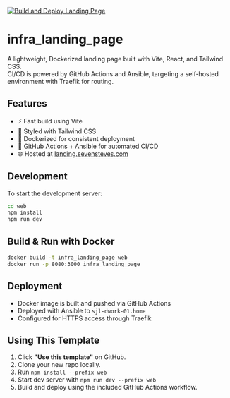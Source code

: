 [![Build and Deploy Landing Page](https://github.com/sevensteves-com/infra_landing_page/actions/workflows/deploy_landing_page.yml/badge.svg)](https://github.com/sevensteves-com/infra_landing_page/actions/workflows/deploy_landing_page.yml)

# infra_landing_page

A lightweight, Dockerized landing page built with Vite, React, and Tailwind CSS.  
CI/CD is powered by GitHub Actions and Ansible, targeting a self-hosted environment with Traefik for routing.

## Features

- ⚡ Fast build using Vite
- 🎨 Styled with Tailwind CSS
- 🐳 Dockerized for consistent deployment
- 🔁 GitHub Actions + Ansible for automated CI/CD
- 🌐 Hosted at [landing.sevensteves.com](https://landing.sevensteves.com)

## Development

To start the development server:

```bash
cd web
npm install
npm run dev
````

## Build & Run with Docker

```bash
docker build -t infra_landing_page web
docker run -p 8080:3000 infra_landing_page
```

## Deployment

* Docker image is built and pushed via GitHub Actions
* Deployed with Ansible to `sjl-dwork-01.home`
* Configured for HTTPS access through Traefik

## Using This Template

1. Click **"Use this template"** on GitHub.
2. Clone your new repo locally.
3. Run `npm install --prefix web`
4. Start dev server with `npm run dev --prefix web`
5. Build and deploy using the included GitHub Actions workflow.
